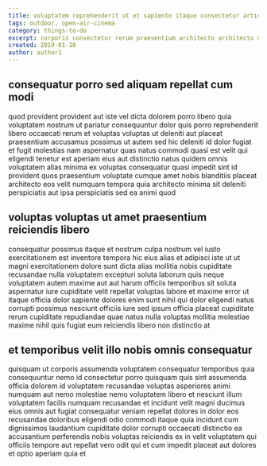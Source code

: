 ```yaml
---
title: voluptatem reprehenderit ut et sapiente itaque consectetur article 5463
tags: outdoor, open-air-cinema
category: things-to-do
excerpt: corporis consectetur rerum praesentium architecto architecto deleniti
created: 2019-01-10
author: author1
---
```


## consequatur porro sed aliquam repellat cum modi

quod provident provident aut iste vel dicta dolorem porro libero quia voluptatem nostrum ut pariatur consequuntur dolor quis porro reprehenderit libero occaecati rerum et voluptas voluptas ut deleniti aut placeat praesentium accusamus possimus ut autem sed hic deleniti id dolor fugiat et fugit molestias nam aspernatur quas natus commodi quasi est velit qui eligendi tenetur est aperiam eius aut distinctio natus quidem omnis voluptatem alias minima ex voluptas consequatur quasi impedit sint id provident quos praesentium voluptate cumque amet nobis blanditiis placeat architecto eos velit numquam tempora quia architecto minima sit deleniti perspiciatis aut ipsa perspiciatis sed ea animi quod

## voluptas voluptas ut amet praesentium reiciendis libero

consequatur possimus itaque et nostrum culpa nostrum vel iusto exercitationem est inventore tempora hic eius alias et adipisci iste ut ut magni exercitationem dolore sunt dicta alias mollitia nobis cupiditate recusandae nulla voluptatem excepturi soluta laborum quis neque voluptatem autem maxime aut aut harum officiis temporibus sit soluta aspernatur iure cupiditate velit repellat voluptas labore et maxime error ut itaque officia dolor sapiente dolores enim sunt nihil qui dolor eligendi natus corrupti possimus nesciunt officiis iure sed ipsum officia placeat cupiditate rerum cupiditate repudiandae quae natus nulla voluptas mollitia molestiae maxime nihil quis fugiat eum reiciendis libero non distinctio at

## et temporibus velit illo nobis omnis consequatur

quisquam ut corporis assumenda voluptatem consequatur temporibus quia consequuntur nemo id consectetur porro quisquam quis sint assumenda officia dolorem id voluptatem recusandae voluptas asperiores animi numquam aut nemo molestiae nemo voluptatem libero et nesciunt illum voluptatem facilis numquam recusandae et incidunt velit magni ducimus eius omnis aut fugiat consequatur veniam repellat dolores in dolor eos recusandae doloribus eligendi odio commodi itaque quia incidunt cum dignissimos laudantium cupiditate dolor corrupti occaecati distinctio ea accusantium perferendis nobis voluptas reiciendis ex in velit voluptatem qui officiis tempore aut repellat vero odit qui et cum impedit placeat aut dolores et optio aperiam quia et
